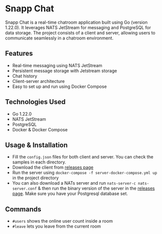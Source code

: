 # Snapp Chat

Snapp Chat is a real-time chatroom application built using Go (version 1.22.0). It leverages NATS JetStream for messaging and PostgreSQL for data storage. The project consists of a client and server, allowing users to communicate seamlessly in a chatroom environment.

## Features

- Real-time messaging using NATS JetStream
- Persistent message storage with Jetstream storage
- Chat history
- Client-server architecture
- Easy to set up and run using Docker Compose

## Technologies Used

- Go 1.22.0
- NATS JetStream
- PostgreSQL
- Docker & Docker Compose

## Usage & Installation

- Fill the `config.json` files for both client and server. You can check the samples in each directory.
- Download the client from [releases page](https://github.com/hertzcodes/snapp-chat/releases/)
- Run the server using `docker-compose -f server-docker-compose.yml up` in the project directory
- You can also download a NATs server and run `nats-server-c nats-server.conf` & then run the binary version of the server in the [releases page](https://github.com/hertzcodes/snapp-chat/releases/). Make sure you have your Postgresql database set. 

## Commands
- `#users` shows the online user count inside a room 
- `#leave` lets you leave from the current room 
